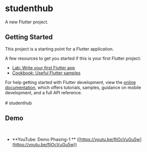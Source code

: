 # studenthub

A new Flutter project.

## Getting Started

This project is a starting point for a Flutter application.

A few resources to get you started if this is your first Flutter project:

- [Lab: Write your first Flutter app](https://docs.flutter.dev/get-started/codelab)
- [Cookbook: Useful Flutter samples](https://docs.flutter.dev/cookbook)

For help getting started with Flutter development, view the
[online documentation](https://docs.flutter.dev/), which offers tutorials,
samples, guidance on mobile development, and a full API reference.
<br><br>
#   s t u d e n t h u b 
<br>
## Demo
<br>

* **YouTube: Demo Phasing-1 ** ([https://youtu.be/fliOcVuGu5w](https://youtu.be/fliOcVuGu5w)) 
